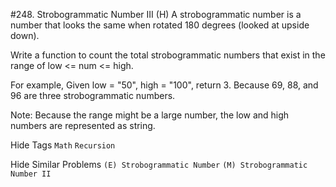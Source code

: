 #248. Strobogrammatic Number III (H)
A strobogrammatic number is a number that looks the same when rotated 180 degrees (looked at upside down).

Write a function to count the total strobogrammatic numbers that exist in the range of low <= num <= high.

For example,
Given low = "50", high = "100", return 3. Because 69, 88, and 96 are three strobogrammatic numbers.

Note:
Because the range might be a large number, the low and high numbers are represented as string.

Hide Tags ```Math``` ```Recursion```

Hide Similar Problems ```(E) Strobogrammatic Number``` ```(M) Strobogrammatic Number II```

